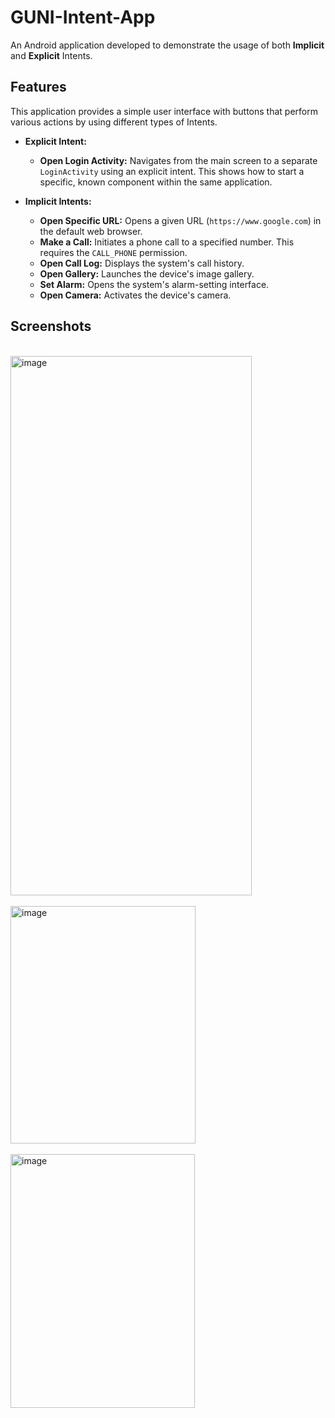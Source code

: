 # GUNI-Intent-App

An Android application developed to demonstrate the usage of both **Implicit** and **Explicit** Intents.

## Features

This application provides a simple user interface with buttons that perform various actions by using different types of Intents.

- **Explicit Intent:**
  - **Open Login Activity:** Navigates from the main screen to a separate `LoginActivity` using an explicit intent. This shows how to start a specific, known component within the same application.

- **Implicit Intents:**
  - **Open Specific URL:** Opens a given URL (`https://www.google.com`) in the default web browser.
  - **Make a Call:** Initiates a phone call to a specified number. This requires the `CALL_PHONE` permission.
  - **Open Call Log:** Displays the system's call history.
  - **Open Gallery:** Launches the device's image gallery.
  - **Set Alarm:** Opens the system's alarm-setting interface.
  - **Open Camera:** Activates the device's camera.

## Screenshots
<br>
<img width="386" height="863" alt="image" src="https://github.com/user-attachments/assets/271f7a8e-689c-4311-a69a-a18e7afdcf55" />
<br>
<br>
<img width="296" height="380" alt="image" src="https://github.com/user-attachments/assets/9885fc16-0860-47c9-be94-9366543999d1" />
<br>
<br>
<img width="295" height="406" alt="image" src="https://github.com/user-attachments/assets/026a3489-7cba-4023-a0d4-2f2631199ab5" />


